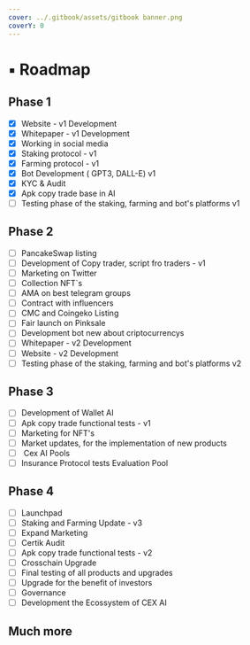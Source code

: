 ```yaml
---
cover: ../.gitbook/assets/gitbook banner.png
coverY: 0
---
```


# ▪ Roadmap

## Phase 1

* [x] Website - v1 Development
* [x] Whitepaper  - v1 Development
* [x] Working in social media
* [x] Staking protocol - v1
* [x] Farming protocol - v1
* [x] Bot Development ( GPT3, DALL-E) v1
* [x] KYC & Audit
* [x] Apk copy trade base in AI
* [ ] Testing phase of the staking, farming and bot's platforms v1

## Phase 2&#x20;

* [ ] PancakeSwap listing
* [ ] Development of Copy trader, script fro traders - v1
* [ ] Marketing on Twitter&#x20;
* [ ] Collection NFT\`s
* [ ] AMA on best telegram groups&#x20;
* [ ] Contract with influencers
* [ ] CMC and Coingeko Listing&#x20;
* [ ] Fair launch on Pinksale&#x20;
* [ ] Development bot new about criptocurrencys
* [ ] Whitepaper  - v2 Development
* [ ] Website - v2 Development
* [ ] Testing phase of the staking, farming and bot's platforms v2

## Phase 3&#x20;

* [ ] Development of Wallet AI&#x20;
* [ ] Apk copy trade functional tests  - v1
* [ ] Marketing for NFT's
* [ ] Market updates, for the implementation of new products
* [ ] &#x20;Cex AI  Pools
* [ ] Insurance Protocol tests Evaluation Pool&#x20;

## Phase 4

* [ ] Launchpad
* [ ] Staking and Farming Update - v3
* [ ] Expand Marketing&#x20;
* [ ] Certik Audit&#x20;
* [ ] Apk copy trade functional tests  - v2
* [ ] Crosschain Upgrade&#x20;
* [ ] Final testing of all products and upgrades&#x20;
* [ ] Upgrade for the benefit of investors&#x20;
* [ ] Governance
* [ ] Development the Ecossystem of CEX AI

## Much more



